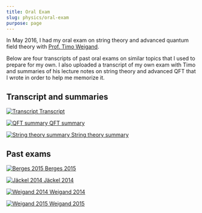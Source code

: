 ```yaml
---
title: Oral Exam
slug: physics/oral-exam
purpose: page
---
```


In May 2016, I had my oral exam on string theory and advanced quantum field theory with [Prof. Timo Weigand](https://www.thphys.uni-heidelberg.de/~weigand).

Below are four transcripts of past oral exams on similar topics that I used to prepare for my own. I also uploaded a transcript of my own exam with Timo and summaries of his lecture notes on string theory and advanced QFT that I wrote in order to help me memorize it.

## Transcript and summaries

<div class="grid docs">

[![Transcript](thumbnails/transcript.png) Transcript](pdfs/transcript.pdf)

[![QFT summary](thumbnails/qft-summary.png) QFT summary](pdfs/qft-summary.pdf)

[![String theory summary](thumbnails/string-theory-summary.png) String theory summary](pdfs/string-theory-summary.pdf)

</div>

## Past exams

<div class="grid docs">

[![Berges 2015](thumbnails/berges-2015.png) Berges 2015](pdfs/berges-2015.pdf)

[![Jäckel 2014](thumbnails/jaeckel-2014.png) Jäckel 2014](pdfs/jaeckel-2014.pdf)

[![Weigand 2014](thumbnails/weigand-2014.png) Weigand 2014](pdfs/weigand-2014.pdf)

[![Weigand 2015](thumbnails/weigand-2015.png) Weigand 2015](pdfs/weigand-2015.pdf)

</div>
